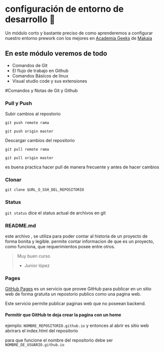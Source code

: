 # configuración de entorno de desarrollo 💚
Un módulo corto y bastante preciso de como aprenderemos a configurar nuestro entorno prework con los mejores en  [ Academia Geeks](https://academiageek.co/") de [Makaia](https://makaia.org/")

## En este módulo veremos de todo
* Comandos de Git
* El flujo de trabajo en Github
* Comandos Básicos de linux
* Visual studio code y sus extensiones


#Comandos y Notas de Git y Github

### Pull y Push

Subir cambios al repostorio

`git push remote rama`

`git push origin master`

Descargar cambios del repositorio

`git pull remote rama`

`git pull origin master`

es buena practica hacer pull de manera frecuente y antes de hacer cambios

### Clonar

```shell
git clone $URL_O_SSH_DEL_REPOSITORIO
```

### Status

```git status``` dice el status actual de archivos en git



### README.md

este archivo , se utiliza para poder contar al historia de un proyecto de forma bonita y legible.
permite contar informacion de que es un proyecto, como funciona, que requerimientos posee entre otros.

> Muy buen curso
> - Junior lópez

### Pages

[GitHub Pages](https://pages.github.com/) es un servicio que provee GitHub para publicar en un sitio web de forma gratuita un repostorio publico como una pagina web.

Este servicio permite publicar paginas web que no poseean backend.

#### Permitir que GitHub te deja crear la pagina con un home

ejemplo: `NOMBRE_REPOSITORIO.github.io` y entonces al abrir es sitio web abrirars el index.html del repositorio

para que funcione el nombre del repositorio debe ser `NOMBRE_DE_USUARIO.github.io`

